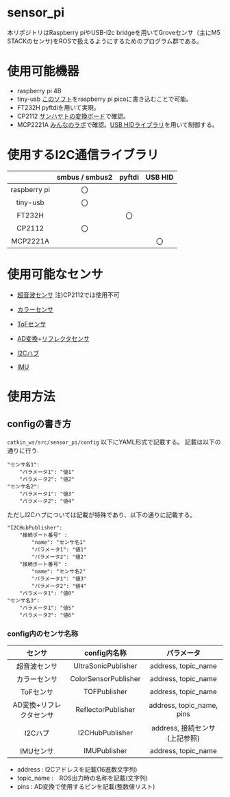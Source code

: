 # sensor_pi

本リポジトリはRaspberry piやUSB-I2c bridgeを用いてGroveセンサ（主にM5 STACKのセンサ)をROSで扱えるようにするためのプログラム群である。

# 使用可能機器
- raspberry pi 4B
- tiny-usb [このソフト](https://github.com/Hiroaki-Masuzawa/rp2040-i2c-interface)をraspberry pi picoに書き込むことで可能。
- FT232H pyftdiを用いて実現。
- CP2112 [サンハヤトの変換ボード](https://www.sunhayato.co.jp/material2/ett09/item_1052)で確認。
- MCP2221A [みんなのラボ](http://minnanolab.net/product/pro_USB-I2C_BRIDGEBOARD-V2-GROVE/pro_USB-I2C_BRIDGEBOARD-V2-GROVE.html)で確認。[USB HIDライブラリ](https://github.com/nonNoise/PyMCP2221A)を用いて制御する。


# 使用するI2C通信ライブラリ
| |smbus / smbus2|pyftdi|USB HID|
|:-:|:-:|:-:|:-:|
|raspberry pi|〇|||
|tiny-usb|〇|||
|FT232H||〇||
|CP2112|〇|||
|MCP2221A|||〇|

# 使用可能なセンサ

- [超音波センサ](https://www.switch-science.com/products/7631)
注)CP2112では使用不可

- [カラーセンサ](https://www.marutsu.co.jp/pc/i/26616123/)
- [ToFセンサ](https://www.switch-science.com/products/5219)
- [AD変換](https://www.marutsu.co.jp/pc/i/574269/)+[リフレクタセンサ]()
- [I2Cハブ](https://www.marutsu.co.jp/pc/i/1631561/)
- [IMU](https://ssci.to/6623)


# 使用方法
## configの書き方
`catkin_ws/src/sensor_pi/config`
以下にYAML形式で記載する。
記載は以下の通りに行う.
~~~
"センサ名1":
    "パラメータ1": "値1"
    "パラメータ2": "値2"
"センサ名2":
    "パラメータ1": "値3"
    "パラメータ2": "値4"
~~~

ただしI2Cハブについては記載が特殊であり、以下の通りに記載する。
~~~
"I2CHubPublisher": 
    "接続ポート番号" : 
        "name": "センサ名1"
        "パラメータ1": "値1"
        "パラメータ2": "値2"
    "接続ポート番号" :
        "name": "センサ名2"
        "パラメータ1": "値3"
        "パラメータ2": "値4"
    "パラメータ1": "値0"
"センサ名3":
    "パラメータ1": "値5"
    "パラメータ2": "値6"
~~~

### config内のセンサ名称
|センサ|config内名称|パラメータ|
|:-:|:-:|:-:|
|超音波センサ|UltraSonicPublisher|address, topic_name|
|カラーセンサ|ColorSensorPublisher|address, topic_name|
|ToFセンサ|TOFPublisher|address, topic_name|
|AD変換+リフレクタセンサ|ReflectorPublisher|address, topic_name, pins|
|I2Cハブ|I2CHubPublisher|address, 接続センサ(上記参照)|
|IMUセンサ|IMUPublisher|address, topic_name|

- address : I2Cアドレスを記載(16進数文字列)
- topic_name :　ROS出力時の名称を記載(文字列)
- pins : AD変換で使用するピンを記載(整数値リスト)
